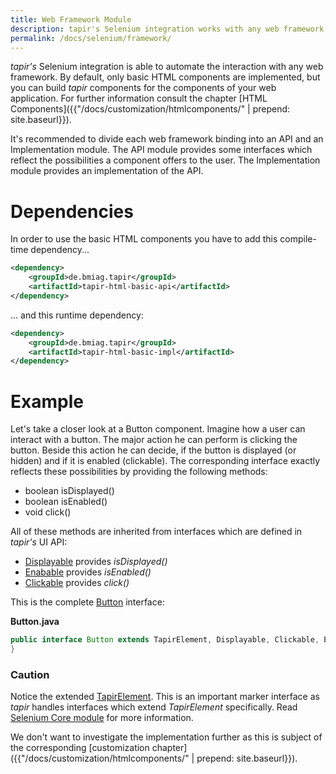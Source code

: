 ```yaml
---
title: Web Framework Module
description: tapir's Selenium integration works with any web framework. You can build testing components which reflect the components of your Application under Test.
permalink: /docs/selenium/framework/
---
```

<i>tapir's</i> Selenium integration is able to automate the interaction with
any web framework. By default, only basic HTML components are
implemented, but you can build <i>tapir</i> components for the components of
your web application. For further information consult the chapter [HTML
Components]({{"/docs/customization/htmlcomponents/" | prepend: site.baseurl}}).

It's recommended to divide each web framework binding into an API and an
Implementation module. The API module provides some interfaces which
reflect the possibilities a component offers to the user. The
Implementation module provides an implementation of the API.

# Dependencies

In order to use the basic HTML components you have to add this
compile-time dependency...

``` xml
<dependency>
    <groupId>de.bmiag.tapir</groupId>
    <artifactId>tapir-html-basic-api</artifactId>
</dependency>
```

... and this runtime dependency:

``` xml
<dependency>
    <groupId>de.bmiag.tapir</groupId>
    <artifactId>tapir-html-basic-impl</artifactId>
</dependency>
```

# Example

Let's take a closer look at a Button component. Imagine how a user can
interact with a button. The major action he can perform is clicking the
button. Beside this action he can decide, if the button is displayed (or
hidden) and if it is enabled (clickable). The corresponding interface
exactly reflects these possibilities by providing the following methods:

-   boolean isDisplayed()
-   boolean isEnabled()
-   void click()

All of these methods are inherited from interfaces which are defined in
<i>tapir's</i> UI API:

-   [Displayable](https://www.javadoc.io/page/de.bmiag.tapir/tapir/latest/de/bmiag/tapir/ui/api/Displayable.html)
    provides *isDisplayed()*
-   [Enabable](https://www.javadoc.io/page/de.bmiag.tapir/tapir/latest/de/bmiag/tapir/ui/api/Enabable.html)
    provides *isEnabled()*
-   [Clickable](https://www.javadoc.io/page/de.bmiag.tapir/tapir/latest/de/bmiag/tapir/ui/api/Clickable.html)
    provides *click()*

This is the complete
[Button](https://www.javadoc.io/page/de.bmiag.tapir/tapir/latest/de/bmiag/tapir/htmlbasic/api/Button.html)
interface:

**Button.java**

``` java
public interface Button extends TapirElement, Displayable, Clickable, Enabable {
}

```
<div class="panel panel-warning">
  <div class="panel-heading">
    <h3 class="panel-title"><span class="fa fa-warning"></span> Caution</h3>
  </div>
  <div class="panel-body">
  Notice the extended
  <a href="https://www.javadoc.io/page/de.bmiag.tapir/tapir/latest/de/bmiag/tapir/ui/api/TapirElement.html">TapirElement</a>.
  This is an important marker interface as <i>tapir</i> handles interfaces which
  extend <i>TapirElement</i> specifically. Read <a href="{{"/docs/selenium/core/" | prepend: site.baseurl}}">Selenium Core
  module</a> for more information.
  </div>
</div>

We don't want to investigate the implementation further as this is
subject of the corresponding [customization chapter]({{"/docs/customization/htmlcomponents/" | prepend: site.baseurl}}).
